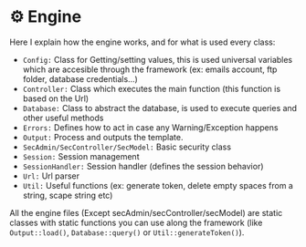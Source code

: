 # :gear: Engine  

Here I explain how the engine works, and for what is used every class:

- `Config:` Class for Getting/setting values, this is used universal variables which are accesible through the framework (ex: emails account, ftp folder, database credentials...)
- `Controller:` Class which executes the main function (this function is based on the Url)
- `Database:` Class to abstract the database, is used to execute queries and other useful methods
- `Errors:` Defines how to act in case any Warning/Exception happens
- `Output:` Process and outputs the template. 
- `SecAdmin/SecController/SecModel:` Basic security class
- `Session:` Session management
- `SessionHandler:` Session handler (defines the session behavior)
- `Url:` Url parser
- `Util:` Useful functions (ex: generate token, delete empty spaces from a string, scape string etc)


All the engine files (Except secAdmin/secController/secModel) are static classes with static functions you can use along the framework (like `Output::load()`, `Database::query()` or `Util::generateToken()`).